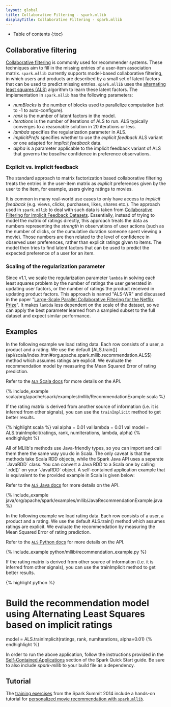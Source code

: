 ```yaml
---
layout: global
title: Collaborative Filtering - spark.mllib
displayTitle: Collaborative Filtering - spark.mllib
---
```


* Table of contents
{:toc}

## Collaborative filtering 

[Collaborative filtering](http://en.wikipedia.org/wiki/Recommender_system#Collaborative_filtering)
is commonly used for recommender systems.  These techniques aim to fill in the
missing entries of a user-item association matrix.  `spark.mllib` currently supports
model-based collaborative filtering, in which users and products are described
by a small set of latent factors that can be used to predict missing entries.
`spark.mllib` uses the [alternating least squares
(ALS)](http://dl.acm.org/citation.cfm?id=1608614)
algorithm to learn these latent factors. The implementation in `spark.mllib` has the
following parameters:

* *numBlocks* is the number of blocks used to parallelize computation (set to -1 to auto-configure).
* *rank* is the number of latent factors in the model.
* *iterations* is the number of iterations of ALS to run. ALS typically converges to a reasonable
  solution in 20 iterations or less.
* *lambda* specifies the regularization parameter in ALS.
* *implicitPrefs* specifies whether to use the *explicit feedback* ALS variant or one adapted for
  *implicit feedback* data.
* *alpha* is a parameter applicable to the implicit feedback variant of ALS that governs the
  *baseline* confidence in preference observations.

### Explicit vs. implicit feedback

The standard approach to matrix factorization based collaborative filtering treats 
the entries in the user-item matrix as *explicit* preferences given by the user to the item,
for example, users giving ratings to movies.

It is common in many real-world use cases to only have access to *implicit feedback* (e.g. views,
clicks, purchases, likes, shares etc.). The approach used in `spark.mllib` to deal with such data is taken
from [Collaborative Filtering for Implicit Feedback Datasets](http://dx.doi.org/10.1109/ICDM.2008.22).
Essentially, instead of trying to model the matrix of ratings directly, this approach treats the data
as numbers representing the *strength* in observations of user actions (such as the number of clicks,
or the cumulative duration someone spent viewing a movie). Those numbers are then related to the level of
confidence in observed user preferences, rather than explicit ratings given to items. The model
then tries to find latent factors that can be used to predict the expected preference of a user for
an item.

### Scaling of the regularization parameter

Since v1.1, we scale the regularization parameter `lambda` in solving each least squares problem by
the number of ratings the user generated in updating user factors,
or the number of ratings the product received in updating product factors.
This approach is named "ALS-WR" and discussed in the paper
"[Large-Scale Parallel Collaborative Filtering for the Netflix Prize](http://dx.doi.org/10.1007/978-3-540-68880-8_32)".
It makes `lambda` less dependent on the scale of the dataset, so we can apply the
best parameter learned from a sampled subset to the full dataset and expect similar performance.

## Examples

<div class="codetabs">

<div data-lang="scala" markdown="1">
In the following example we load rating data. Each row consists of a user, a product and a rating.
We use the default [ALS.train()](api/scala/index.html#org.apache.spark.mllib.recommendation.ALS$) 
method which assumes ratings are explicit. We evaluate the
recommendation model by measuring the Mean Squared Error of rating prediction.

Refer to the [`ALS` Scala docs](api/scala/index.html#org.apache.spark.mllib.recommendation.ALS) for more details on the API.

{% include_example scala/org/apache/spark/examples/mllib/RecommendationExample.scala %}

If the rating matrix is derived from another source of information (i.e. it is inferred from
other signals), you can use the `trainImplicit` method to get better results.

{% highlight scala %}
val alpha = 0.01
val lambda = 0.01
val model = ALS.trainImplicit(ratings, rank, numIterations, lambda, alpha)
{% endhighlight %}
</div>

<div data-lang="java" markdown="1">
All of MLlib's methods use Java-friendly types, so you can import and call them there the same
way you do in Scala. The only caveat is that the methods take Scala RDD objects, while the
Spark Java API uses a separate `JavaRDD` class. You can convert a Java RDD to a Scala one by
calling `.rdd()` on your `JavaRDD` object. A self-contained application example
that is equivalent to the provided example in Scala is given below:

Refer to the [`ALS` Java docs](api/java/org/apache/spark/mllib/recommendation/ALS.html) for more details on the API.

{% include_example java/org/apache/spark/examples/mllib/JavaRecommendationExample.java %}
</div>

<div data-lang="python" markdown="1">
In the following example we load rating data. Each row consists of a user, a product and a rating.
We use the default ALS.train() method which assumes ratings are explicit. We evaluate the
recommendation by measuring the Mean Squared Error of rating prediction.

Refer to the [`ALS` Python docs](api/python/pyspark.mllib.html#pyspark.mllib.recommendation.ALS) for more details on the API.

{% include_example python/mllib/recommendation_example.py %}

If the rating matrix is derived from other source of information (i.e. it is inferred from other
signals), you can use the trainImplicit method to get better results.

{% highlight python %}
# Build the recommendation model using Alternating Least Squares based on implicit ratings
model = ALS.trainImplicit(ratings, rank, numIterations, alpha=0.01)
{% endhighlight %}
</div>

</div>

In order to run the above application, follow the instructions
provided in the [Self-Contained Applications](quick-start.html#self-contained-applications)
section of the Spark
Quick Start guide. Be sure to also include *spark-mllib* to your build file as
a dependency.

## Tutorial

The [training exercises](https://databricks-training.s3.amazonaws.com/index.html) from the Spark Summit 2014 include a hands-on tutorial for
[personalized movie recommendation with `spark.mllib`](https://databricks-training.s3.amazonaws.com/movie-recommendation-with-mllib.html).
